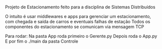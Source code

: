 Projeto de Estacionamento feito para a disciplina de Sistemas Distribuídos

O intuito é usar middlewares e apps para gerenciar um estacionamento, com chegada e saída de carros e eventuais falhas de estação
Todos os componentes do estacionamento se comunicam via mensagem TCP

Para rodar:
Na pasta App
roda primeiro o Gerente.py
Depois roda o App.py 
E por fim o ./main da pasta Controle


